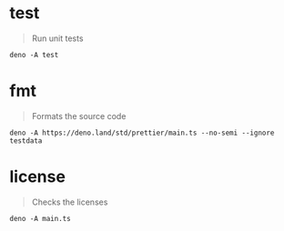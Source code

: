 <!-- saku v1.2.0 -->

# test

> Run unit tests

    deno -A test

# fmt

> Formats the source code

    deno -A https://deno.land/std/prettier/main.ts --no-semi --ignore testdata

# license

> Checks the licenses

    deno -A main.ts
